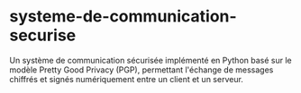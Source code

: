 # systeme-de-communication-securise
Un système de communication sécurisée implémenté en Python basé sur le modèle Pretty Good Privacy (PGP), permettant l'échange de messages chiffrés et signés numériquement entre un client et un serveur.
